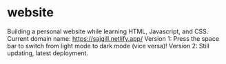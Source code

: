# website

Building a personal website while learning HTML, Javascript, and CSS. 
Current domain name: https://sajgill.netlify.app/
Version 1: Press the space bar to switch from light mode to dark mode (vice versa)!
Version 2: Still updating, latest deployment.
